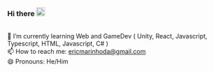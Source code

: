 ### Hi there <img src="https://github.githubassets.com/images/mona-whisper.gif" width="20">
<br>🌱 I’m currently learning Web and GameDev ( Unity, React, Javascript, Typescript, HTML, Javascript, C# )
<br>📫 How to reach me: ericmarinhoda@gmail.com
<br>😄 Pronouns: He/Him
